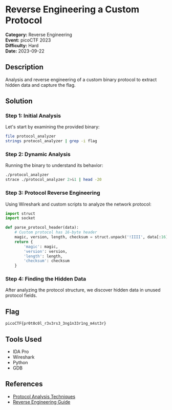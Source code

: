 # Reverse Engineering a Custom Protocol

**Category:** Reverse Engineering  
**Event:** picoCTF 2023  
**Difficulty:** Hard  
**Date:** 2023-09-22

## Description

Analysis and reverse engineering of a custom binary protocol to extract hidden
data and capture the flag.

## Solution

### Step 1: Initial Analysis

Let's start by examining the provided binary:

```bash
file protocol_analyzer
strings protocol_analyzer | grep -i flag
```

### Step 2: Dynamic Analysis

Running the binary to understand its behavior:

```bash
./protocol_analyzer
strace ./protocol_analyzer 2>&1 | head -20
```

### Step 3: Protocol Reverse Engineering

Using Wireshark and custom scripts to analyze the network protocol:

```python
import struct
import socket

def parse_protocol_header(data):
    # Custom protocol has 16-byte header
    magic, version, length, checksum = struct.unpack('!IIII', data[:16])
    return {
        'magic': magic,
        'version': version,
        'length': length,
        'checksum': checksum
    }
```

### Step 4: Finding the Hidden Data

After analyzing the protocol structure, we discover hidden data in unused
protocol fields.

## Flag

```
picoCTF{pr0t0c0l_r3v3rs3_3ng1n33r1ng_m4st3r}
```

## Tools Used

- IDA Pro
- Wireshark
- Python
- GDB

## References

- [Protocol Analysis Techniques](https://example.com)
- [Reverse Engineering Guide](https://example.com)
